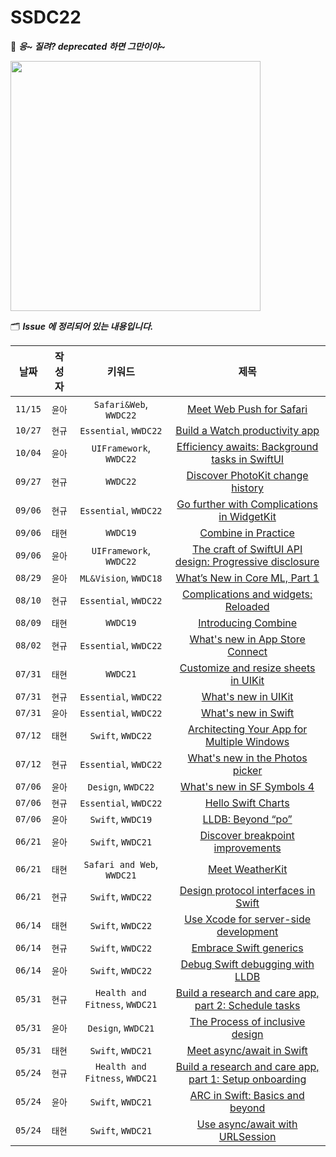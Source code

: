 # SSDC22

🤡 _**응~ 질려? deprecated 하면 그만이야~**_

<img src="https://user-images.githubusercontent.com/69136340/170042427-affafdcb-36de-4932-ae08-b49f56c65891.jpeg" width ="400">

🗂 _**Issue 에 정리되어 있는 내용입니다.**_

| 날짜 | 작성자 | 키워드 | 제목 |
|:--:|:--:|:--:|:--:|
| `11/15` | `윤아` | `Safari&Web`, `WWDC22` | [Meet Web Push for Safari](https://github.com/Secret-Of-SwiftUI/SSDC22/issues/32) |
| `10/27` | `현규` | `Essential`, `WWDC22` | [Build a Watch productivity app](https://github.com/Secret-Of-SwiftUI/SSDC22/issues/31) |
| `10/04` | `윤아` | `UIFramework`, `WWDC22` | [Efficiency awaits: Background tasks in SwiftUI](https://github.com/Secret-Of-SwiftUI/SSDC22/issues/30) |
| `09/27` | `현규` | `WWDC22` | [Discover PhotoKit change history](https://github.com/Secret-Of-SwiftUI/SSDC22/issues/29) |
| `09/06` | `현규` | `Essential`, `WWDC22` | [Go further with Complications in WidgetKit](https://github.com/Secret-Of-SwiftUI/SSDC22/issues/28) |
| `09/06` | `태현` | `WWDC19` | [Combine in Practice](https://github.com/Secret-Of-SwiftUI/SSDC22/issues/27) |
| `09/06` | `윤아` | `UIFramework`, `WWDC22` | [The craft of SwiftUI API design: Progressive disclosure](https://github.com/Secret-Of-SwiftUI/SSDC22/issues/26) |
| `08/29` | `윤아` | `ML&Vision`, `WWDC18` | [What’s New in Core ML, Part 1](https://github.com/Secret-Of-SwiftUI/SSDC22/issues/25) |
| `08/10` | `현규` | `Essential`, `WWDC22` | [Complications and widgets: Reloaded](https://github.com/Secret-Of-SwiftUI/SSDC22/issues/24) |
| `08/09` | `태현` | `WWDC19` | [Introducing Combine](https://github.com/Secret-Of-SwiftUI/SSDC22/issues/23) |
| `08/02` | `현규` | `Essential`, `WWDC22` | [What's new in App Store Connect](https://github.com/Secret-Of-SwiftUI/SSDC22/issues/22) |
| `07/31` | `태현` | `WWDC21` | [Customize and resize sheets in UIKit](https://github.com/Secret-Of-SwiftUI/SSDC22/issues/21) |
| `07/31` | `현규` | `Essential`, `WWDC22` | [What's new in UIKit](https://github.com/Secret-Of-SwiftUI/SSDC22/issues/19) |
| `07/31` | `윤아` | `Essential`, `WWDC22` | [What's new in Swift](https://github.com/Secret-Of-SwiftUI/SSDC22/issues/14) |
| `07/12` | `태현` | `Swift`, `WWDC22` | [Architecting Your App for Multiple Windows](https://github.com/Secret-Of-SwiftUI/SSDC22/issues/18) |
| `07/12` | `현규` | `Essential`, `WWDC22` | [What's new in the Photos picker](https://github.com/Secret-Of-SwiftUI/SSDC22/issues/17) |
| `07/06` | `윤아` | `Design`, `WWDC22` | [What's new in SF Symbols 4](https://github.com/Secret-Of-SwiftUI/SSDC22/issues/16) |
| `07/06` | `현규` | `Essential`, `WWDC22` | [Hello Swift Charts](https://github.com/Secret-Of-SwiftUI/SSDC22/issues/15) |
| `07/06` | `윤아` | `Swift`, `WWDC19` | [LLDB: Beyond “po”](https://github.com/Secret-Of-SwiftUI/SSDC22/issues/13) |
| `06/21` | `윤아` | `Swift`, `WWDC21` | [Discover breakpoint improvements](https://github.com/Secret-Of-SwiftUI/SSDC22/issues/12) |
| `06/21` | `태현` | `Safari and Web`, `WWDC21` | [Meet WeatherKit](https://github.com/Secret-Of-SwiftUI/SSDC22/issues/11) |
| `06/21` | `현규` | `Swift`, `WWDC22` | [Design protocol interfaces in Swift](https://github.com/Secret-Of-SwiftUI/SSDC22/issues/10) |
| `06/14` | `태현` | `Swift`, `WWDC22` | [Use Xcode for server-side development](https://github.com/Secret-Of-SwiftUI/SSDC22/issues/9) |
| `06/14` | `현규` | `Swift`, `WWDC22` | [Embrace Swift generics](https://github.com/Secret-Of-SwiftUI/SSDC22/issues/8) |
| `06/14` | `윤아` | `Swift`, `WWDC22` | [Debug Swift debugging with LLDB](https://github.com/Secret-Of-SwiftUI/SSDC22/issues/7) |
| `05/31` | `현규` | `Health and Fitness`, `WWDC21` | [Build a research and care app, part 2: Schedule tasks](https://github.com/Secret-Of-SwiftUI/SSDC22/issues/6) |
| `05/31` | `윤아` | `Design`, `WWDC21` | [The Process of inclusive design](https://github.com/Secret-Of-SwiftUI/SSDC22/issues/5) |
| `05/31` | `태현` | `Swift`, `WWDC21` | [Meet async/await in Swift](https://github.com/Secret-Of-SwiftUI/SSDC22/issues/4) |
| `05/24` | `현규` | `Health and Fitness`, `WWDC21` | [Build a research and care app, part 1: Setup onboarding](https://github.com/Secret-Of-SwiftUI/SSDC22/issues/3) |
| `05/24` | `윤아` | `Swift`, `WWDC21` | [ARC in Swift: Basics and beyond](https://github.com/Secret-Of-SwiftUI/SSDC22/issues/2) |
| `05/24` | `태현` | `Swift`, `WWDC21` | [Use async/await with URLSession](https://github.com/Secret-Of-SwiftUI/SSDC22/issues/1) |
